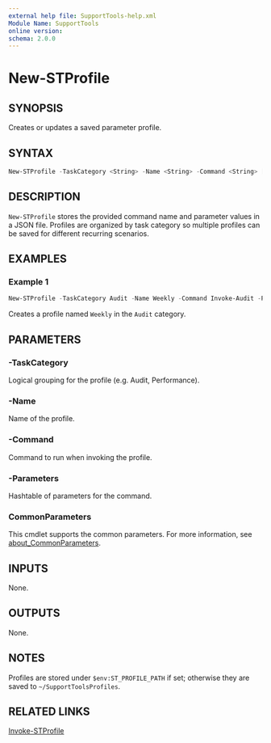 ```yaml
---
external help file: SupportTools-help.xml
Module Name: SupportTools
online version:
schema: 2.0.0
---
```


# New-STProfile

## SYNOPSIS
Creates or updates a saved parameter profile.

## SYNTAX
```powershell
New-STProfile -TaskCategory <String> -Name <String> -Command <String> [-Parameters <Hashtable>] [<CommonParameters>]
```

## DESCRIPTION
`New-STProfile` stores the provided command name and parameter values in a JSON file. Profiles are organized by task category so multiple profiles can be saved for different recurring scenarios.

## EXAMPLES
### Example 1
```powershell
New-STProfile -TaskCategory Audit -Name Weekly -Command Invoke-Audit -Parameters @{ Targets='Servers'; ReportPath='audit.csv' }
```
Creates a profile named `Weekly` in the `Audit` category.

## PARAMETERS
### -TaskCategory
Logical grouping for the profile (e.g. Audit, Performance).

### -Name
Name of the profile.

### -Command
Command to run when invoking the profile.

### -Parameters
Hashtable of parameters for the command.

### CommonParameters
This cmdlet supports the common parameters. For more information, see [about_CommonParameters](http://go.microsoft.com/fwlink/?LinkID=113216).

## INPUTS
None.

## OUTPUTS
None.

## NOTES
Profiles are stored under `$env:ST_PROFILE_PATH` if set; otherwise they are saved to `~/SupportToolsProfiles`.

## RELATED LINKS
[Invoke-STProfile](./Invoke-STProfile.md)
